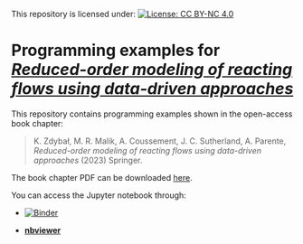 This repository is licensed under: [![License: CC BY-NC 4.0](https://img.shields.io/badge/License-CC%20BY--NC%204.0-lightgrey.svg)](https://creativecommons.org/licenses/by-nc/4.0/)

# Programming examples for [*Reduced-order modeling of reacting flows using data-driven approaches*](https://link.springer.com/chapter/10.1007/978-3-031-16248-0_9)

This repository contains programming examples shown in the open-access book chapter:

> K. Zdybał, M. R. Malik, A. Coussement, J. C. Sutherland, A. Parente, *Reduced-order modeling of reacting flows using data-driven approaches* (2023) Springer.

The book chapter PDF can be downloaded [here](https://link.springer.com/content/pdf/10.1007/978-3-031-16248-0_9.pdf?pdf=inline%20link).

You can access the Jupyter notebook through:

- [![Binder](https://mybinder.org/badge_logo.svg)](https://mybinder.org/v2/gh/kamilazdybal/ROM-of-reacting-flows-Springer/main?labpath=PCAfold-programming-examples.ipynb)

- [**nbviewer**](https://nbviewer.org/github/kamilazdybal/ROM-of-reacting-flows-Springer/blob/main/PCAfold-programming-examples.ipynb)
